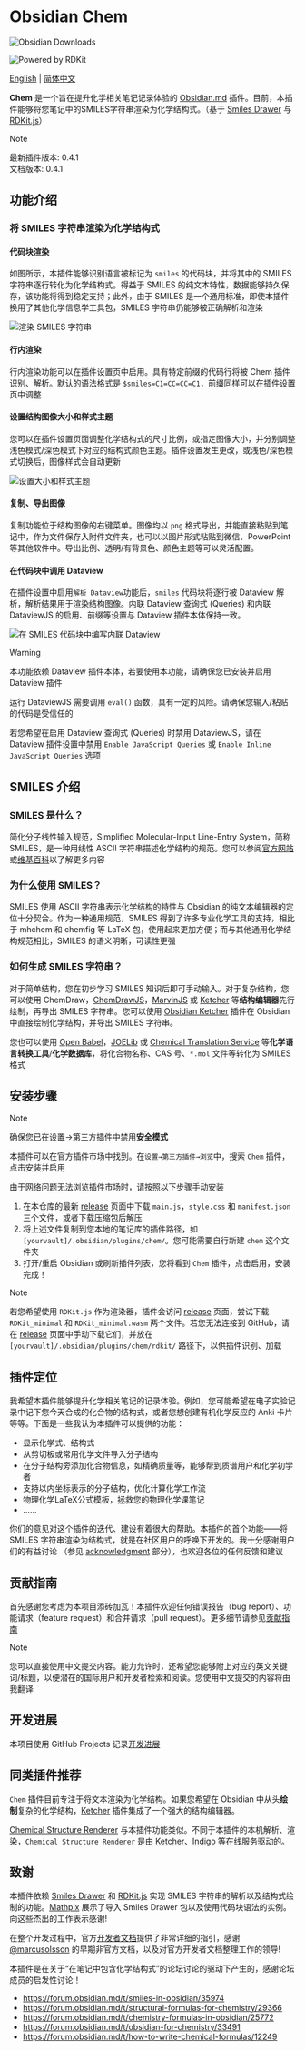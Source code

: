 # Obsidian Chem

![Obsidian Downloads](https://img.shields.io/badge/dynamic/json?logo=obsidian&color=%23483699&label=downloads&query=%24%5B%22chem%22%5D.downloads&url=https%3A%2F%2Fraw.githubusercontent.com%2Fobsidianmd%2Fobsidian-releases%2Fmaster%2Fcommunity-plugin-stats.json)

![Powered by RDKit](https://img.shields.io/badge/Powered%20by-RDKit-3838ff.svg?logo=data:image/png;base64,iVBORw0KGgoAAAANSUhEUgAAABAAAAAQBAMAAADt3eJSAAAABGdBTUEAALGPC/xhBQAAACBjSFJNAAB6JgAAgIQAAPoAAACA6AAAdTAAAOpgAAA6mAAAF3CculE8AAAAFVBMVEXc3NwUFP8UPP9kZP+MjP+0tP////9ZXZotAAAAAXRSTlMAQObYZgAAAAFiS0dEBmFmuH0AAAAHdElNRQfmAwsPGi+MyC9RAAAAQElEQVQI12NgQABGQUEBMENISUkRLKBsbGwEEhIyBgJFsICLC0iIUdnExcUZwnANQWfApKCK4doRBsKtQFgKAQC5Ww1JEHSEkAAAACV0RVh0ZGF0ZTpjcmVhdGUAMjAyMi0wMy0xMVQxNToyNjo0NyswMDowMDzr2J4AAAAldEVYdGRhdGU6bW9kaWZ5ADIwMjItMDMtMTFUMTU6MjY6NDcrMDA6MDBNtmAiAAAAAElFTkSuQmCC)

[English](README.md) | [简体中文](README-ZH.md)

**Chem** 是一个旨在提升化学相关笔记记录体验的 [Obsidian.md](https://obsidian.md/) 插件。目前，本插件能够将您笔记中的SMILES字符串渲染为化学结构式。（基于 [Smiles Drawer](https://github.com/reymond-group/smilesDrawer) 与 [RDKit.js](https://github.com/rdkit/rdkit-js)）

> [!Note]
> 最新插件版本: 0.4.1  
> 文档版本: 0.4.1  

## 功能介绍

### 将 SMILES 字符串渲染为化学结构式

#### 代码块渲染

如图所示，本插件能够识别语言被标记为 `smiles` 的代码块，并将其中的 SMILES 字符串逐行转化为化学结构式。得益于 SMILES 的纯文本特性，数据能够持久保存，该功能将得到稳定支持；此外，由于 SMILES 是一个通用标准，即使本插件换用了其他化学信息学工具包，SMILES 字符串仍能够被正确解析和渲染

![渲染 SMILES 字符串](https://github.com/Acylation/obsidian-chem/assets/73122375/a9f9a440-dc66-4689-ab1a-1ef265242778)

#### 行内渲染

行内渲染功能可以在插件设置页中启用。具有特定前缀的代码行将被 Chem 插件识别、解析。默认的语法格式是 `$smiles=C1=CC=CC=C1`，前缀同样可以在插件设置页中调整

#### 设置结构图像大小和样式主题

您可以在插件设置页面调整化学结构式的尺寸比例，或指定图像大小，并分别调整浅色模式/深色模式下对应的结构式颜色主题。插件设置发生更改，或浅色/深色模式切换后，图像样式会自动更新

![设置大小和样式主题](https://github.com/Acylation/obsidian-chem/assets/73122375/fde8d0a4-2c9c-458c-b357-78952480b755)

#### 复制、导出图像

复制功能位于结构图像的右键菜单。图像均以 `png` 格式导出，并能直接粘贴到笔记中，作为文件保存入附件文件夹，也可以以图片形式粘贴到微信、PowerPoint 等其他软件中。导出比例、透明/有背景色、颜色主题等可以灵活配置。

#### 在代码块中调用 Dataview

在插件设置中启用`解析 Dataview`功能后，`smiles` 代码块将逐行被 Dataview 解析，解析结果用于渲染结构图像。内联 Dataview 查询式 (Queries) 和内联 DataviewJS 的启用、前缀等设置与 Dataview 插件本体保持一致。

![在 SMILES 代码块中编写内联 Dataview](https://github-production-user-asset-6210df.s3.amazonaws.com/73122375/292734194-d227fdb8-9c8f-4c87-965a-73c0f2445993.png)

> [!Warning]
> 本功能依赖 Dataview 插件本体，若要使用本功能，请确保您已安装并启用 Dataview 插件
>
> 运行 DataviewJS 需要调用 `eval()` 函数，具有一定的风险。请确保您输入/粘贴的代码是受信任的
>
> 若您希望在启用 Dataview 查询式 (Queries) 时禁用 DataviewJS，请在 Dataview 插件设置中禁用 `Enable JavaScript Queries` 或 `Enable Inline JavaScript Queries` 选项  

## SMILES 介绍

### SMILES 是什么？

简化分子线性输入规范，Simplified Molecular-Input Line-Entry System，简称 SMILES，是一种用线性 ASCII 字符串描述化学结构的规范。您可以参阅[官方网站](http://opensmiles.org/opensmiles.html)或[维基百科](https://zh.wikipedia.org/wiki/%E7%AE%80%E5%8C%96%E5%88%86%E5%AD%90%E7%BA%BF%E6%80%A7%E8%BE%93%E5%85%A5%E8%A7%84%E8%8C%83)以了解更多内容

### 为什么使用 SMILES？

SMILES 使用 ASCII 字符串表示化学结构的特性与 Obsidian 的纯文本编辑器的定位十分契合。作为一种通用规范，SMILES 得到了许多专业化学工具的支持，相比于 mhchem 和 chemfig 等 LaTeX 包，使用起来更加方便；而与其他通用化学结构规范相比，SMILES 的语义明晰，可读性更强

### 如何生成 SMILES 字符串？

对于简单结构，您在初步学习 SMILES 知识后即可手动输入。对于复杂结构，您可以使用 ChemDraw，[ChemDrawJS](https://chemdrawdirect.perkinelmer.cloud/js/sample/index.html#)，[MarvinJS](https://marvinjs-demo.chemaxon.com/latest/index.html) 或 [Ketcher](https://lifescience.opensource.epam.com/KetcherDemoSA/index.html) 等**结构编辑器**先行绘制，再导出 SMILES 字符串。您可以使用 [Obsidian Ketcher](https://github.com/yuleicul/obsidian-ketcher) 插件在 Obsidian 中直接绘制化学结构，并导出 SMILES 字符串。

您也可以使用 [Open Babel](https://openbabel.org/)，[JOELib](https://sourceforge.net/projects/joelib/) 或 [Chemical Translation Service](https://cts.fiehnlab.ucdavis.edu/) 等**化学语言转换工具**/**化学数据库**，将化合物名称、CAS 号、`*.mol` 文件等转化为 SMILES 格式

## 安装步骤

> [!Note]
> 确保您已在设置→第三方插件中禁用**安全模式**

本插件可以在官方插件市场中找到。在`设置→第三方插件→浏览`中，搜索 `Chem` 插件，点击安装并启用

由于网络问题无法浏览插件市场时，请按照以下步骤手动安装

1. 在本仓库的最新 [release](https://github.com/Acylation/obsidian-chem/releases/latest) 页面中下载 `main.js`，`style.css` 和 `manifest.json` 三个文件，或者下载压缩包后解压
2. 将上述文件复制到您本地的笔记库的插件路径，如 `[yourvault]/.obsidian/plugins/chem/`。您可能需要自行新建 `chem` 这个文件夹
3. 打开/重启 Obsidian 或刷新插件列表，您将看到 `Chem` 插件，点击启用，安装完成！

> [!Note]
> 若您希望使用 `RDKit.js` 作为渲染器，插件会访问 [release](https://github.com/Acylation/obsidian-chem/releases/latest) 页面，尝试下载 `RDKit_minimal` 和 `RDKit_minimal.wasm` 两个文件。若您无法连接到 GitHub，请在 [release](https://github.com/Acylation/obsidian-chem/releases/latest) 页面中手动下载它们，并放在 `[yourvault]/.obsidian/plugins/chem/rdkit/` 路径下，以供插件识别、加载

## 插件定位

我希望本插件能够提升化学相关笔记的记录体验。例如，您可能希望在电子实验记录中记下您今天合成的化合物的结构式，或者您想创建有机化学反应的 Anki 卡片等等。下面是一些我认为本插件可以提供的功能：

- 显示化学式、结构式
- 从剪切板或常用化学文件导入分子结构
- 在分子结构旁添加化合物信息，如精确质量等，能够帮到质谱用户和化学初学者
- 支持以内坐标表示的分子结构，优化计算化学工作流
- 物理化学LaTeX公式模板，拯救您的物理化学课笔记
- ......

你们的意见对这个插件的迭代、建设有着很大的帮助。本插件的首个功能——将 SMILES 字符串渲染为结构式，就是在社区用户的呼唤下开发的。我十分感谢用户们的有益讨论 （参见 [acknowledgment](https://github.com/Acylation/obsidian-chem#acknowledgment) 部分），也欢迎各位的任何反馈和建议

## 贡献指南

首先感谢您考虑为本项目添砖加瓦！本插件欢迎任何错误报告（bug report）、功能请求（feature request）和合并请求（pull request）。更多细节请参见[贡献指南](docs/CONTRIBUTING-ZH.md)

> [!Note]  
> 您可以直接使用中文提交内容。能力允许时，还希望您能够附上对应的英文关键词/标题，以便潜在的国际用户和开发者检索和阅读。您使用中文提交的内容将由我翻译

## 开发进展

本项目使用 GitHub Projects 记录[开发进展](https://github.com/users/Acylation/projects/6)

## 同类插件推荐

`Chem` 插件目前专注于将文本渲染为化学结构。如果您希望在 Obsidian 中从头**绘制**复杂的化学结构，[Ketcher](https://github.com/yuleicul/obsidian-ketcher) 插件集成了一个强大的结构编辑器。

[Chemical Structure Renderer](https://github.com/xaya1001/obsidian-Chemical-Structure-Renderer) 与本插件功能类似。不同于本插件的本机解析、渲染，`Chemical Structure Renderer` 是由 [Ketcher](https://github.com/epam/ketcher)、[Indigo](https://github.com/epam/Indigo) 等在线服务驱动的。

## 致谢

本插件依赖 [Smiles Drawer](https://github.com/reymond-group/smilesDrawer) 和 [RDKit.js](https://github.com/rdkit/rdkit-js) 实现 SMILES 字符串的解析以及结构式绘制的功能。[Mathpix](https://github.com/Mathpix/mathpix-markdown-it) 展示了导入 Smiles Drawer 包以及使用代码块语法的实例。向这些杰出的工作表示感谢!

在整个开发过程中，官方[开发者文档](https://docs.obsidian.md/Plugins/Getting+started/Build+a+plugin)提供了非常详细的指引，感谢 [@marcusolsson](https://github.com/marcusolsson) 的早期非官方文档，以及对官方开发者文档整理工作的领导!

本插件是在关于“在笔记中包含化学结构式”的论坛讨论的驱动下产生的，感谢论坛成员的启发性讨论！

- <https://forum.obsidian.md/t/smiles-in-obsidian/35974>
- <https://forum.obsidian.md/t/structural-formulas-for-chemistry/29366>
- <https://forum.obsidian.md/t/chemistry-formulas-in-obsidian/25772>
- <https://forum.obsidian.md/t/obsidian-for-chemistry/33491>
- <https://forum.obsidian.md/t/how-to-write-chemical-formulas/12249>
